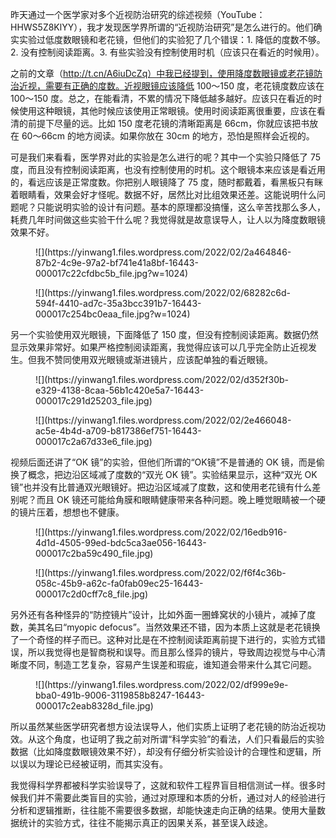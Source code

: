 昨天通过一个医学家对多个近视防治研究的综述视频（YouTube：HHWS5Z8KlYY），我才发现医学界所谓的“近视防治研究”是怎么进行的。他们确实实验过低度数眼镜和老花镜，但他们的实验犯了几个错误：1\. 降低的度数不够。 2\. 没有控制阅读距离。3\. 有些实验没有控制使用时机（应该只在看近的时候用）。

之前的文章（http://t.cn/A6iuDcZq）中我已经提到，使用降度数眼镜或老花镜防治近视，需要有正确的度数。近视眼镜应该降低 100～150 度，老花镜度数应该在 100～150 度。总之，在能看清，不累的情况下降低越多越好。应该只在看近的时候使用这种眼镜，其他时候应该使用正常眼镜。使用时阅读距离很重要，应该在看清的前提下尽量的远。比如 150 度老花镜的清晰距离是 66cm，你就应该把书放在 60～66cm 的地方阅读。如果你放在 30cm 的地方，恐怕是照样会近视的。

可是我们来看看，医学界对此的实验是怎么进行的呢？其中一个实验只降低了 75 度，而且没有控制阅读距离，也没有控制使用的时机。这个眼镜本来应该是看近用的，看远应该是正常度数。你把别人眼镜降了 75 度，随时都戴着，看黑板只有眯着眼睛看，效果会好才怪呢。数据不好，居然比对比组效果还差。这能说明什么问题呢？只能说明实验的设计有问题。基本的原理都没搞懂，这么辛苦找那么多人，耗费几年时间做这些实验干什么呢？我觉得就是故意误导人，让人以为降度数眼镜效果不好。

<figure class="wp-block-image size-large">![](https://yinwang1.files.wordpress.com/2022/02/2a464846-87b2-4c9e-97a2-bf741e41a8bf-16443-000017c22cfdbc5b_file.jpg?w=1024)</figure>

<figure class="wp-block-image size-large">![](https://yinwang1.files.wordpress.com/2022/02/68282c6d-594f-4410-ad7c-35a3bcc391b7-16443-000017c254bc0eaa_file.jpg?w=1024)</figure>

另一个实验使用双光眼镜，下面降低了 150 度，但没有控制阅读距离。数据仍然显示效果非常好。如果严格控制阅读距离，我觉得应该可以几乎完全防止近视发生。但我不赞同使用双光眼镜或渐进镜片，应该配单独的看近眼镜。

<figure class="wp-block-image">![](https://yinwang1.files.wordpress.com/2022/02/d352f30b-e329-4138-8caa-56b1c420e5a7-16443-000017c291d25203_file.jpg)</figure>

<figure class="wp-block-image">![](https://yinwang1.files.wordpress.com/2022/02/2e466048-ac5e-4b4d-a709-b817386ef751-16443-000017c2a67d33e6_file.jpg)</figure>

视频后面还讲了“OK 镜”的实验，但他们所谓的“OK镜”不是普通的 OK 镜，而是偷换了概念，把边沿区域减了度数的“双光 OK 镜”。实验结果显示，这种“双光 OK 镜”也并没有比普通双光眼镜好。把边沿区域减了度数，这和使用老花镜有什么差别呢？而且 OK 镜还可能给角膜和眼睛健康带来各种问题。晚上睡觉眼睛被一个硬的镜片压着，想想也不健康。

<figure class="wp-block-image">![](https://yinwang1.files.wordpress.com/2022/02/16edb916-4d1d-4505-99ed-bdc5ca3ae056-16443-000017c2ba59c490_file.jpg)</figure>

<figure class="wp-block-image">![](https://yinwang1.files.wordpress.com/2022/02/f6f4c36b-058c-45b9-a62c-fa0fab09ec25-16443-000017c2d0cff7c8_file.jpg)</figure>

另外还有各种怪异的“防控镜片”设计，比如外面一圈蜂窝状的小镜片，减掉了度数，美其名曰“myopic defocus”。当然效果还不错，因为本质上这就是老花镜换了一个奇怪的样子而已。这种对比是在不控制阅读距离前提下进行的，实验方式错误，所以我觉得也是智商税和误导。而且那么怪异的镜片，导致周边视觉与中心清晰度不同，制造工艺复杂，容易产生误差和瑕疵，谁知道会带来什么其它问题。

<figure class="wp-block-image">![](https://yinwang1.files.wordpress.com/2022/02/df999e9e-bba0-491b-9006-3119858b8247-16443-000017c2eab8328d_file.jpg)</figure>

所以虽然某些医学研究者想方设法误导人，他们实质上证明了老花镜的防治近视功效。从这个角度，也证明了我之前对所谓“科学实验”的看法，人们只看最后的实验数据（比如降度数眼镜效果不好），却没有仔细分析实验设计的合理性和逻辑，所以误以为理论已经被证明，而其实没有。

我觉得科学界都被科学实验误导了，这就和软件工程界盲目相信测试一样。很多时候我们并不需要此类盲目的实验，通过对原理和本质的分析，通过对人的经验进行分析和逻辑推断，往往能不需要很多数据，却能快速走向正确的结果。使用大量数据统计的实验方式，往往不能揭示真正的因果关系，甚至误入歧途。
